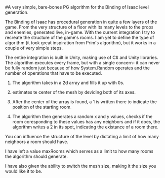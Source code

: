 #A very simple, bare-bones PG algorithm for the Binding of Isaac level generation.

The Binding of Isaac has procedural generation in quite a few layers of the game. From the very structure of a floor with its many levels to the props and enemies, generated live, in-game.
With the current integration I try to recreate the structure of the game's rooms.
I am yet to define the type of algorithm (it took great inspiration from Prim's algorithm), but it works in a couple of very simple steps.

The entire integration is built in Unity, making use of C# and Unity libraries.
The algorithm executes every frame, but with a single concern- it can never be fully random just because of how System.Random operates and the number of operations that have to be executed.

1. The algorithm takes in a 2d array and fills it up with 0s.

2. estimates te center of the mesh by deviding both of its axes.

3. After the center of the array is found, a 1 is written there to indicate the position of the starting room.

4. The algorithm then generates a random x and y values, checks if the room coresponding to these values has any neighbors and if it does, the algorithm writes a 2 in its spot, indicating the existance of a room there.

You can influence the structure of the level by dictating a limit of how many neighbors a room should have.

I have left a value maxRooms which serves as a limit to how many rooms the algorithm should generate.

I have also given the ability to switch the mesh size, making it the size you would like it to be.
